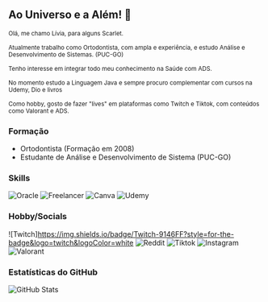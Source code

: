 ## Ao Universo e a Além! 🌛

<sub> Olá, me chamo Lívia, para alguns Scarlet.</sub>

<sub> Atualmente trabalho como Ortodontista, com ampla e experiência, e estudo Análise e Desenvolvimento de Sistemas. (PUC-GO) </sub>

<sub> Tenho interesse em integrar todo meu conhecimento na Saúde com ADS. </sub>

<sub> No momento estudo a Linguagem Java e sempre procuro complementar com cursos na Udemy, Dio e livros </sub>

<sub> Como hobby, gosto de fazer "lives" em plataformas como Twitch e Tiktok, com conteúdos como Valorant e ADS.</sub>

### Formação  
- Ortodontista (Formação em 2008)
- Estudante de Análise e Desenvolvimento de Sistema (PUC-GO)

### Skills
![Oracle](https://img.shields.io/badge/Oracle-F80000?style=for-the-badge&logo=Oracle&logoColor=white)
![Freelancer](https://img.shields.io/badge/Freelancer-29B2FE?style=for-the-badge&logo=Freelancer&logoColor=white)
![Canva](https://img.shields.io/badge/Canva-%2300C4CC.svg?&style=for-the-badge&logo=Canva&logoColor=white})
![Udemy](https://img.shields.io/badge/Udemy-EC5252?style=for-the-badge&logo=Udemy&logoColor=white)

### Hobby/Socials
![Twitch]<a hreaf="https://www.twitch.tv/scarletmor"><https://img.shields.io/badge/Twitch-9146FF?style=for-the-badge&logo=twitch&logoColor=white></a>
![Reddit](https://img.shields.io/badge/Reddit-FF4500?style=for-the-badge&logo=reddit&logoColor=white)
![Tiktok](https://img.shields.io/badge/TikTok-000000?style=for-the-badge&logo=tiktok&logoColor=white)
![Instagram](https://img.shields.io/badge/Instagram-E4405F?style=for-the-badge&logo=instagram&logoColor=white)
![Valorant](https://img.shields.io/badge/Valorant-fa4454?style=for-the-badge&logo=valorant&logoColor=white)

### **Estatísticas do GitHub**

![GitHub Stats](https://github-readme-stats.vercel.app/api?username=LiviaMor&theme=transparent&bg_color=FFF&border_color=30A3DC&show_icons=true&icon_color=30A3DC&title_color=E94D5F&text_color=000)
